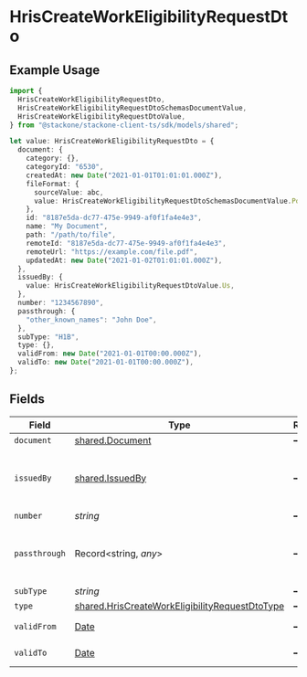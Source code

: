 # HrisCreateWorkEligibilityRequestDto

## Example Usage

```typescript
import {
  HrisCreateWorkEligibilityRequestDto,
  HrisCreateWorkEligibilityRequestDtoSchemasDocumentValue,
  HrisCreateWorkEligibilityRequestDtoValue,
} from "@stackone/stackone-client-ts/sdk/models/shared";

let value: HrisCreateWorkEligibilityRequestDto = {
  document: {
    category: {},
    categoryId: "6530",
    createdAt: new Date("2021-01-01T01:01:01.000Z"),
    fileFormat: {
      sourceValue: abc,
      value: HrisCreateWorkEligibilityRequestDtoSchemasDocumentValue.Pdf,
    },
    id: "8187e5da-dc77-475e-9949-af0f1fa4e4e3",
    name: "My Document",
    path: "/path/to/file",
    remoteId: "8187e5da-dc77-475e-9949-af0f1fa4e4e3",
    remoteUrl: "https://example.com/file.pdf",
    updatedAt: new Date("2021-01-02T01:01:01.000Z"),
  },
  issuedBy: {
    value: HrisCreateWorkEligibilityRequestDtoValue.Us,
  },
  number: "1234567890",
  passthrough: {
    "other_known_names": "John Doe",
  },
  subType: "H1B",
  type: {},
  validFrom: new Date("2021-01-01T00:00.000Z"),
  validTo: new Date("2021-01-01T00:00.000Z"),
};
```

## Fields

| Field                                                                                                                   | Type                                                                                                                    | Required                                                                                                                | Description                                                                                                             | Example                                                                                                                 |
| ----------------------------------------------------------------------------------------------------------------------- | ----------------------------------------------------------------------------------------------------------------------- | ----------------------------------------------------------------------------------------------------------------------- | ----------------------------------------------------------------------------------------------------------------------- | ----------------------------------------------------------------------------------------------------------------------- |
| `document`                                                                                                              | [shared.Document](../../../sdk/models/shared/document.md)                                                               | :heavy_minus_sign:                                                                                                      | N/A                                                                                                                     |                                                                                                                         |
| `issuedBy`                                                                                                              | [shared.IssuedBy](../../../sdk/models/shared/issuedby.md)                                                               | :heavy_minus_sign:                                                                                                      | The country code of the issued by authority                                                                             |                                                                                                                         |
| `number`                                                                                                                | *string*                                                                                                                | :heavy_minus_sign:                                                                                                      | N/A                                                                                                                     | 1234567890                                                                                                              |
| `passthrough`                                                                                                           | Record<string, *any*>                                                                                                   | :heavy_minus_sign:                                                                                                      | Value to pass through to the provider                                                                                   | {<br/>"other_known_names": "John Doe"<br/>}                                                                             |
| `subType`                                                                                                               | *string*                                                                                                                | :heavy_minus_sign:                                                                                                      | N/A                                                                                                                     | H1B                                                                                                                     |
| `type`                                                                                                                  | [shared.HrisCreateWorkEligibilityRequestDtoType](../../../sdk/models/shared/hriscreateworkeligibilityrequestdtotype.md) | :heavy_minus_sign:                                                                                                      | N/A                                                                                                                     | visa                                                                                                                    |
| `validFrom`                                                                                                             | [Date](https://developer.mozilla.org/en-US/docs/Web/JavaScript/Reference/Global_Objects/Date)                           | :heavy_minus_sign:                                                                                                      | N/A                                                                                                                     | 2021-01-01T00:00.000Z                                                                                                   |
| `validTo`                                                                                                               | [Date](https://developer.mozilla.org/en-US/docs/Web/JavaScript/Reference/Global_Objects/Date)                           | :heavy_minus_sign:                                                                                                      | N/A                                                                                                                     | 2021-01-01T00:00.000Z                                                                                                   |